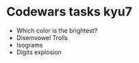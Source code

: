 # Codewars tasks kyu7

- Which color is the brightest?
- Disemvowel Trolls
- Isograms
- Digits explosion

